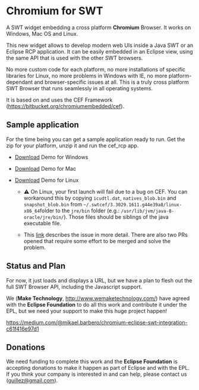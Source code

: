 # Chromium for SWT

A SWT widget embedding a cross platform **Chromium** Browser. It works on Windows, Mac OS and Linux.

This new widget allows to develop modern web UIs inside a Java SWT or an Eclipse RCP application. It can be easily embedded in an Eclipse view, using the same API that is used with the other SWT browsers. 

No more custom code for each platform, no more installations of specific libraries for Linux, no more problems in Windows with IE, no more platform-dependant and browser-specific issues at all. This is a truly cross platform SWT Browser that runs seamlessly in all operating systems.

It is based on and uses the CEF Framework (https://bitbucket.org/chromiumembedded/cef).

## Sample application 

For the time being you can get a sample application ready to run. Get the zip for your platform, unzip it and run the cef_rcp app.

- [Download](https://github.com/maketechnology/cefswt/releases/download/v0.1-alpha/cef_rcp-win32.x86_64.zip) Demo for Windows
- [Download](https://github.com/maketechnology/cefswt/releases/download/v0.1-alpha/cef_rcp-macosx.x86_64.zip) Demo for Mac
- [Download](https://github.com/maketechnology/cefswt/releases/download/v0.1-alpha/cef_rcp-linux.x86_64.zip) Demo for Linux
 
	- ⚠️ On Linux, your first launch will fail due to a bug on CEF. You can workaround this by copying `icudtl.dat`, `natives_blob.bin` and `snapshot_blob.bin` from `~/.swtcef/3.3029.1611.g44e39a8/linux-x86_64`folder to the `jre/bin` folder (e.g.: `/usr/lib/jvm/java-8-oracle/jre/bin/`). Those files should be siblings of the java executable file.

	- This [link](https://bitbucket.org/chromiumembedded/cef/issues/1936/override-paths-dir_exe-dir_module-on-linux) describes the issue in more detail. There are also two PRs opened that require some effort to be merged and solve the problem.

## Status and Plan

For now, it just loads and displays a URL, but we have a plan to flesh out the full SWT Browser API, including the Javascript support.

We (**Make Technology**, http://www.wemaketechnology.com/) have agreed with the **Eclipse Foundation** to do all this work and contribute it under the EPL, but we need your support to make this huge project happen!

https://medium.com/@mikael.barbero/chromium-eclipse-swt-integration-c61f416e97d1

## Donations

We need funding to complete this work and the **Eclipse Foundation** is accepting donations to make it happen as part of Eclipse and with the EPL. If you think your company is interested in and can help, please contact us (guillez@gmail.com).
